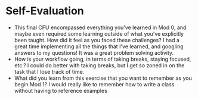 # Self-Evaluation

- This final CFU encompassed everything you've learned in Mod 0, and maybe even required some learning outside of what you've explicitly been taught. How did it feel as you faced these challenges?
I had a great time implementing all the things that I've learned, and googling answers to my questions! It was a great problem solving activity.
- How is your workflow going, in terms of taking breaks, staying focused, etc.?
I could do better with taking breaks, but I get so zoned in on the task that I lose track of time.
- What did you learn from this exercise that you want to remember as you begin Mod 1?
I would really like to remember how to write a class without having to reference examples